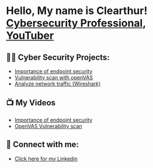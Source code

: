 <h1>Hello, My name is Clearthur! <br/><a , <a href="https://www.linkedin.com/in/clearthur-weaver-996358278">Cybersecurity Professional</a>, <a href="https://www.youtube.com/channel/UC0WVOIOYlPj87ApHv4aW7Zg">YouTuber</a></h1>

<h2>👨‍💻 Cyber Security Projects:</h2>

  - [Importance of endpoint security](https://github.com/Clearthur/AZURESIEM)
  - [Vulnerability scan with openVAS](https://github.com/Clearthur/openVAS-Greenbone/blob/main/README.md)
  - [Analyze network traffic (Wireshark)](https://github.com/Clearthur/Wireshark)
    


<h2>📺 My Videos</h2>

- [Importance of endpoint security](https://www.youtube.com/watch?v=edycb0rOAKQ)
- [OpenVAS Vulnerability scan](https://www.youtube.com/watch?v=G9PMxxWa-2o)

<h2> 🤳 Connect with me:</h2>

- [Click here for my Linkedin](https://www.linkedin.com/in/clearthur-weaver-996358278/)
